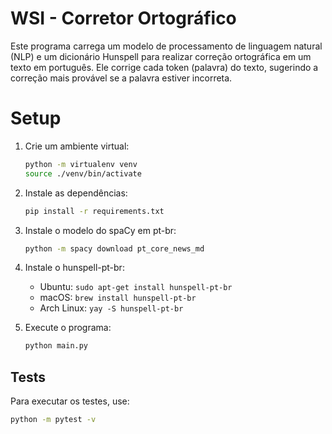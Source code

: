 # WSI - Corretor Ortográfico

Este programa carrega um modelo de processamento de linguagem natural (NLP) e um dicionário Hunspell para realizar correção ortográfica em um texto em português. Ele corrige cada token (palavra) do texto, sugerindo a correção mais provável se a palavra estiver incorreta.

# Setup

1. Crie um ambiente virtual:

    ```sh
    python -m virtualenv venv
    source ./venv/bin/activate
    ```

2. Instale as dependências:

    ```sh
    pip install -r requirements.txt
    ```

3. Instale o modelo do spaCy em pt-br:

    ```sh
    python -m spacy download pt_core_news_md
    ```

4. Instale o hunspell-pt-br:

    - Ubuntu: `sudo apt-get install hunspell-pt-br`
    - macOS: `brew install hunspell-pt-br`
    - Arch Linux: `yay -S hunspell-pt-br`

5. Execute o programa:

    ```sh
    python main.py
    ```

## Tests

Para executar os testes, use:

```sh
python -m pytest -v